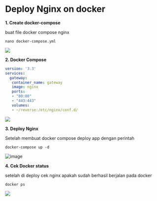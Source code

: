 # Deploy Nginx on docker



**1. Create docker-compose**

buat file docker compose nginx

```shell
nano docker-compose.yml
```
![](https://ajeuwbhvhr.cloudimg.io/colony-recorder.s3.amazonaws.com/files/2023-02-07/d6093ea5-c201-49de-86c1-2ffd0cbb556d/ascreenshot.jpeg?tl_px=377,11&amp;br_px=1123,431&amp;sharp=0.8&amp;width=560&amp;wat_scale=50&amp;wat=1&amp;wat_opacity=0.7&amp;wat_gravity=northwest&amp;wat_url=https://colony-labs-public.s3.us-east-2.amazonaws.com/images/watermarks/watermark_default.png&amp;wat_pad=262,139)

**2. Docker Compose**

```yml
version: '3.3'
services:
  gateway:
   container_name: gateway
   image: nginx
   ports:
   - "80:80"
   - "443:443"
   volumes:
   - ~/reverse:/etc/nginx/conf.d/
```


![](https://ajeuwbhvhr.cloudimg.io/colony-recorder.s3.amazonaws.com/files/2023-02-07/7eac23c8-d614-4f61-8ba4-c0438a07bc26/ascreenshot.jpeg?tl_px=234,97&amp;br_px=980,517&amp;sharp=0.8&amp;width=560&amp;wat_scale=50&amp;wat=1&amp;wat_opacity=0.7&amp;wat_gravity=northwest&amp;wat_url=https://colony-labs-public.s3.us-east-2.amazonaws.com/images/watermarks/watermark_default.png&amp;wat_pad=262,139)

**3. Deploy Nginx**

Setelah membuat docker compose deploy app dengan perintah

```shell
docker-compose up -d
```

![image](https://user-images.githubusercontent.com/56806850/218395872-3d049d7a-17c4-4d21-9159-7616ae81665b.png)



**4. Cek Docker status**

setelah di deploy cek nginx apakah sudah berhasil berjalan pada docker

```shell
docker ps
```

![](https://ajeuwbhvhr.cloudimg.io/colony-recorder.s3.amazonaws.com/files/2023-02-07/9bc5e720-70e5-484e-b6c3-18d1ab36e452/ascreenshot.jpeg?tl_px=309,479&amp;br_px=1055,899&amp;sharp=0.8&amp;width=560&amp;wat_scale=50&amp;wat=1&amp;wat_opacity=0.7&amp;wat_gravity=northwest&amp;wat_url=https://colony-labs-public.s3.us-east-2.amazonaws.com/images/watermarks/watermark_default.png&amp;wat_pad=262,139)




